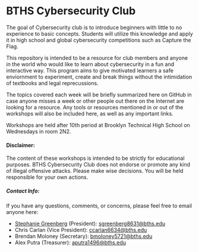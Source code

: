 # BTHS Cybersecurity Club

The goal of Cybersecurity club is to introduce beginners with little to no experience to basic concepts. Students will utilize this knowledge and apply it in high school and global cybersecurity competitions such as Capture the Flag.

This repository is intended to be a resource for club members and anyone in the world who would like to learn about cybersecurity in a fun and interactive way. This program aims to give motivated learners a safe enviornment to experiment, create and break things without the intimidation of textbooks and legal reprecussions. 

The topics covered each week will be briefly summarized here on GitHub in case anyone misses a week or other people out there on the Internet are looking for a resource. Any tools or resources mentioned in or out of the workshops will also be included here, as well as any important links.

Workshops are held after 10th period at Brooklyn Technical High School on Wednesdays in room 2N2.

#### Disclaimer:

The content of these workshops is intended to be strictly for educational purposes. BTHS Cybersecurity Club does not endorse or promote any kind of illegal offensive attacks. Please make wise decisions. You will be held responsible for your own actions.

##### Contact Info:
If you have any questions, comments, or concerns, please feel free to email anyone here:
- [Stephanie Greenberg](https://github.com/StephanieGreenberg) (President): <a href='mailto:sgreenberg8631@bths.edu'>sgreenberg8631@bths.edu</a>
- Chris Carlan (Vice President): <a href='mailto:ccarlan6634@bths.edu'>ccarlan6634@bths.edu</a>
- Brendan Moloney (Secretary): <a href='mailto:bmoloney5721@bths.edu'>bmoloney5721@bths.edu</a>
- Alex Putra (Treasurer): <a href='mailto:aputra1496@bths.edu'>aputra1496@bths.edu</a>
